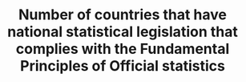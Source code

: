 ---
source_agency_staff_email: jpark@omb.eop.gov
source_agency_survey_dataset: SSP/OIRA/OMB/EOP
graph_title: null
title: >-
  Number  of  countries  that  have  national  statistical  legislation  that  complies  with  the  Fundamental  Principles  of  Official  statistics
permalink: /17-18-2/
sdg_goal: 17
layout: indicator
indicator: 17.18.2
indicator_variable: nso_law
graph: null
graph_type_description: Not  suitable
graph_status_notes: Posted
variable_description: null
variable_notes: null
un_designated_tier: '3'
un_custodial_agency: 'UNSD,  PARIS21,  Regional  Commissions,  World  Bank'
target_id: '17.18'
has_metadata: true
goal_meta_link: 'http://unstats.un.org/sdgs/files/metadata-compilation/Metadata-Goal-17.pdf'
goal_meta_link_page: 32
indicator_name: >-
  Number  of  countries  that  have  national  statistical  legislation  that  complies  with  the  Fundamental  Principles  of  Official  statistics
target: >-
  By  2020,  enhance  capacity-building  support  to  developing  countries,  including  for  least  developed  countries  and  small  island  developing  States,  to  increase  significantly  the  availability  of  high-quality,  timely  and  reliable  data  disaggregated  by  income,  gender,  age,  race,  ethnicity,  migratory  status,  disability,  geographic  location  and  other  characteristics  relevant  in  national  contexts.
source_title: null
source_notes: null
published: true
actual_indicator_available: >-
  Existence  of  national  statistical  legislation  that  complies  with  the  Fundamental  Principles  of  Official  Statistics
periodicity: Annual
unit_of_measure: Yes/no
source_url: >-
  https://www.whitehouse.gov/omb/inforeg_statpolicy  (see  Legislation  and  Related  Policy  Guidance)
source_agency_staff_name: Jennifer  Park
us_method_of_computation: >-
  This  is  a  dichotomous  variable.  In  the  US,  several  national  laws  providing  this  coverage  are  relevant.  For  coding  purposes,  we  consider  three  most  relevant:  the  Paperwork  Reduction  Act,  which  gives  authority  to  the  Administrator  of  the  Office  of  Information  and  Regulatory  Affairs  to  designate  a  Chief  Statistician  with  professional  credentials  and  to  designate  the  responsibility  of  ensuring  official  national  statistics  reflect  relevance,  accuracy,  and  objectivity.  The  Confidential  Information  Protection  and  Statistical  Efficiency  Act  protects  the  confidentialty  of  infomration  provided  for  solely  statistical  purposes.  The  Information  Quality  Act  ensures  that  the  quality  of  infomration  collected  is  commesurate  with  its  intended  use  and  provides  a  means  for  the  public  to  challenge  (and  thereby  ensure)  the  quality  of  information  collected.
---